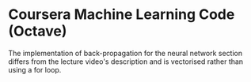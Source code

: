 # Coursera Machine Learning Code (Octave)

The implementation of back-propagation for the neural network section differs from the lecture video's description and is vectorised rather than using a for loop.
